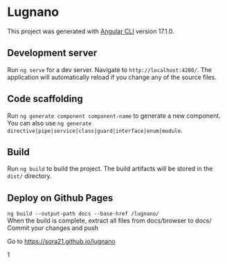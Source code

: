 # Lugnano

This project was generated with [Angular CLI](https://github.com/angular/angular-cli) version 17.1.0.

## Development server

Run `ng serve` for a dev server. Navigate to `http://localhost:4200/`. The application will automatically reload if you change any of the source files.

## Code scaffolding

Run `ng generate component component-name` to generate a new component. You can also use `ng generate directive|pipe|service|class|guard|interface|enum|module`.

## Build

Run `ng build` to build the project. The build artifacts will be stored in the `dist/` directory.

## Deploy on Github Pages
```ng build --output-path docs --base-href /lugnano/```  
When the build is complete, extract all files from docs/browser to docs/ 
Commit your changes and push

Go to https://sora21.github.io/lugnano  

<!-- ## Further help
To get more help on the Angular CLI use `ng help` or go check out the [Angular CLI Overview and Command Reference](https://angular.io/cli) page. -->
1
